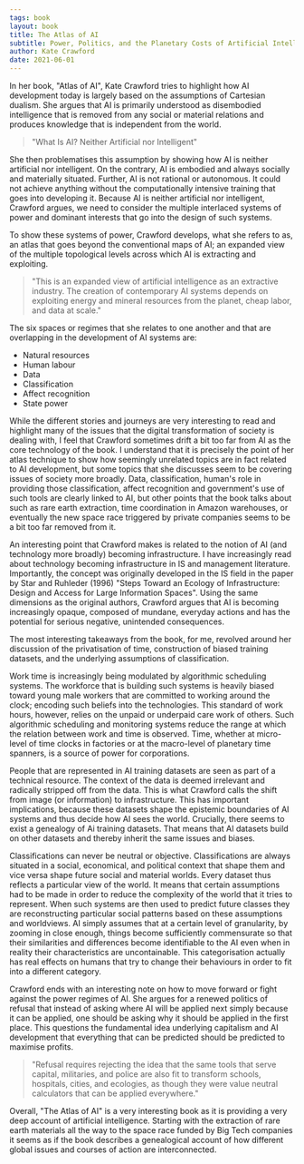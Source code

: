```yaml
---
tags: book
layout: book
title: The Atlas of AI
subtitle: Power, Politics, and the Planetary Costs of Artificial Intelligence
author: Kate Crawford
date: 2021-06-01
---
```


In her book, "Atlas of AI", Kate Crawford tries to highlight how AI development today is largely based on the assumptions of Cartesian dualism.
She argues that AI is primarily understood as disembodied intelligence that is removed from any social or material relations and produces knowledge that is independent from the world.

> "What Is AI? Neither Artificial nor Intelligent"

She then problematises this assumption by showing how AI is neither artificial nor intelligent.
On the contrary, AI is embodied and always socially and materially situated.
Further, AI is not rational or autonomous.
It could not achieve anything without the computationally intensive training that goes into developing it.
Because AI is neither artificial nor intelligent, Crawford argues, we need to consider the multiple interlaced systems of power and dominant interests that go into the design of such systems.

To show these systems of power, Crawford develops, what she refers to as, an atlas that goes beyond the conventional maps of AI; an expanded view of the multiple topological levels across which AI is extracting and exploiting.

> "This is an expanded view of artificial intelligence as an extractive industry. The creation of contemporary AI systems depends on exploiting energy and mineral resources from the planet, cheap labor, and data at scale."

The six spaces or regimes that she relates to one another and that are overlapping in the development of AI systems are:

- Natural resources
- Human labour
- Data
- Classification
- Affect recognition
- State power

While the different stories and journeys are very interesting to read and highlight many of the issues that the digital transformation of society is dealing with, I feel that Crawford sometimes drift a bit too far from AI as the core technology of the book.
I understand that it is precisely the point of her atlas technique to show how seemingly unrelated topics are in fact related to AI development, but some topics that she discusses seem to be covering issues of society more broadly.
Data, classification, human's role in providing those classification, affect recognition and government's use of such tools are clearly linked to AI, but other points that the book talks about such as rare earth extraction, time coordination in Amazon warehouses, or eventually the new space race triggered by private companies seems to be a bit too far removed from it.

An interesting point that Crawford makes is related to the notion of AI (and technology more broadly) becoming infrastructure.
I have increasingly read about technology becoming infrastructure in IS and management literature.
Importantly, the concept was originally developed in the IS field in the paper by Star and Ruhleder (1996) "Steps Toward an Ecology of Infrastructure: Design and Access for Large Information Spaces".
Using the same dimensions as the original authors, Crawford argues that AI is becoming increasingly opaque, composed of mundane, everyday actions and has the potential for serious negative, unintended consequences.

The most interesting takeaways from the book, for me, revolved around her discussion of the privatisation of time, construction of biased training datasets, and the underlying assumptions of classification.

Work time is increasingly being modulated by algorithmic scheduling systems.
The workforce that is building such systems is heavily biased toward young male workers that are committed to working around the clock; encoding such beliefs into the technologies.
This standard of work hours, however, relies on the unpaid or underpaid care work of others.
Such algorithmic scheduling and monitoring systems reduce the range at which the relation between work and time is observed.
Time, whether at micro-level of time clocks in factories or at the macro-level of planetary time spanners, is a source of power for corporations.

People that are represented in AI training datasets are seen as part of a technical resource.
The context of the data is deemed irrelevant and radically stripped off from the data.
This is what Crawford calls the shift from image (or information) to infrastructure.
This has important implications, because these datasets shape the epistemic boundaries of AI systems and thus decide how AI sees the world.
Crucially, there seems to exist a genealogy of Ai training datasets.
That means that AI datasets build on other datasets and thereby inherit the same issues and biases.

Classifications can never be neutral or objective.
Classifications are always situated in a social, economical, and political context that shape them and vice versa shape future social and material worlds.
Every dataset thus reflects a particular view of the world.
It means that certain assumptions had to be made in order to reduce the complexity of the world that it tries to represent.
When such systems are then used to predict future classes they are reconstructing particular social patterns based on these assumptions and worldviews.
AI simply assumes that at a certain level of granularity, by zooming in close enough, things become sufficiently commensurate so that their similarities and differences become identifiable to the AI even when in reality their characteristics are uncontainable.
This categorisation actually has real effects on humans that try to change their behaviours in order to fit into a different category.

Crawford ends with an interesting note on how to move forward or fight against the power regimes of AI.
She argues for a renewed politics of refusal that instead of asking where AI will be applied next simply because it can be applied, one should be asking why it should be applied in the first place.
This questions the fundamental idea underlying capitalism and AI development that everything that can be predicted should be predicted to maximise profits.

> "Refusal requires rejecting the idea that the same tools that serve capital, militaries, and police are also fit to transform schools, hospitals, cities, and ecologies, as though they were value neutral calculators that can be applied everywhere."

Overall, "The Atlas of AI" is a very interesting book as it is providing a very deep account of artificial intelligence.
Starting with the extraction of rare earth materials all the way to the space race funded by Big Tech companies it seems as if the book describes a genealogical account of how different global issues and courses of action are interconnected.